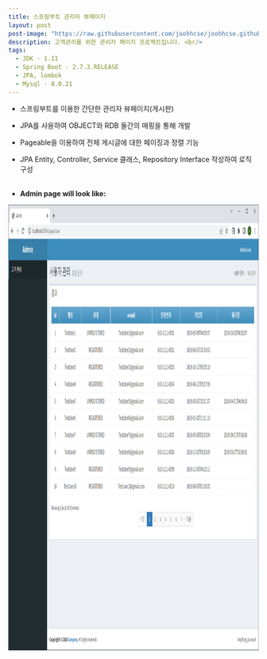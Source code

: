 ```yaml
---
title: 스프링부트 관리자 뷰페이지
layout: post
post-image: "https://raw.githubusercontent.com/joohhcse/joohhcse.github.io/master/assets/images/adminPage1.PNG"
description: 고객관리를 위한 관리자 페이지 프로젝트입니다. <br/>
tags:
  - JDK - 1.11
  - Spring Boot - 2.7.3.RELEASE
  - JPA, lombok
  - Mysql - 8.0.21
---
```


- 스프링부트를 이용한 간단한 관리자 뷰페이지(게시판)
- JPA를 사용하여 OBJECT와 RDB 둘간의 매핑을 통해 개발
- Pageable을 이용하여 전체 게시글에 대한 페이징과 정렬 기능
- JPA Entity, Controller, Service 클래스, Repository Interface 작성하여 로직 구성
  <br/><br/>

- **Admin page will look like:**<br>

<img src="https://raw.githubusercontent.com/joohhcse/joohhcse.github.io/master/assets/images/adminPage2.PNG" width="1600" height="897" class="giphy-embed" allowFullScreen/>
